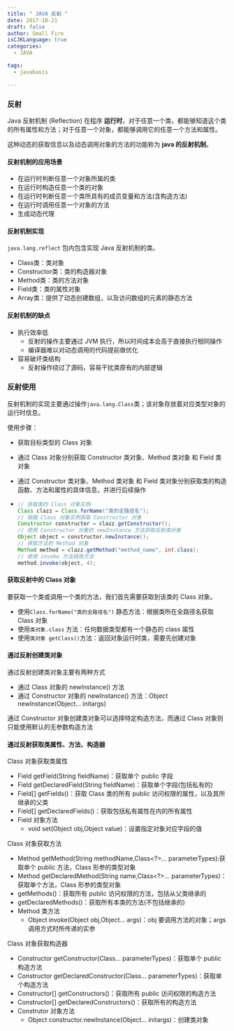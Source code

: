 ```yaml
---
title: " JAVA 反射 "
date: 2017-10-21
draft: false
author: Small Fire
isCJKLanguage: true
categories: 
  - JAVA

tags: 
  - javabasis

---
```


### 反射

Java 反射机制 (Reflection) 在程序 **运行时**，对于任意一个类，都能够知道这个类的所有属性和方法；对于任意一个对象，都能够调用它的任意一个方法和属性。

这种动态的获取信息以及动态调用对象的方法的功能称为 **java 的反射机制**。

#### 反射机制的应用场景

- 在运行时判断任意一个对象所属的类
- 在运行时构造任意一个类的对象
- 在运行时判断任意一个类所具有的成员变量和方法(含构造方法)
- 在运行时调用任意一个对象的方法
- 生成动态代理

#### 反射机制实现

`java.lang.reflect` 包内包含实现 Java 反射机制的类。

- Class类：类对象
- Constructor类：类的构造器对象
- Method类：类的方法对象
- Field类：类的属性对象
- Array类：提供了动态创建数组，以及访问数组的元素的静态方法

#### 反射机制的缺点

- 执行效率低
  - 反射的操作主要通过 JVM 执行，所以时间成本会高于直接执行相同操作
  - 编译器难以对动态调用的代码提前做优化
- 容易破坏类结构
  - 反射操作绕过了源码，容易干扰类原有的内部逻辑

### 反射使用

反射机制的实现主要通过操作`java.lang.Class`类；该对象存放着对应类型对象的运行时信息。

使用步骤：

- 获取目标类型的 Class 对象

- 通过 Class 对象分别获取 Constructor 类对象、Method 类对象 和 Field 类对象

- 通过 Constructor 类对象、Method 类对象 和 Field 类对象分别获取类的构造函数、方法和属性的具体信息，并进行后续操作

- ```java
  // 获取类的 Class 对象实例
  Class clazz = Class.forName("类的全路径名");
  // 根据 Class 对象实例获取 Constructor 对象
  Constructor constructor = clazz.getConstructor();
  // 使用 Constructor 对象的 newInstance 方法获取反射类对象
  Object object = constructor.newInstance();
  // 获取方法的 Method 对象
  Method method = clazz.getMethod("method_name", int.class);
  // 使用 invoke 方法调用方法
  method.invoke(object, 4);
  ```

#### 获取反射中的 Class 对象

要获取一个类或调用一个类的方法，我们首先需要获取到该类的 Class 对象。

- 使用`Class.forName("类的全路径名")` 静态方法：根据类所在全路径名获取 Class 对象
- 使用`类对象.class` 方法：任何数据类型都有一个静态的 class 属性
- 使用`类对象 getClass()`方法：返回对象运行时类，需要先创建对象

#### 通过反射创建类对象

通过反射创建类对象主要有两种方式

- 通过 Class 对象的 newInstance() 方法
- 通过 Constructor 对象的 newInstance() 方法：Object newInstance(Object... initargs)

通过 Constructor 对象创建类对象可以选择特定构造方法，而通过 Class 对象则只能使用默认的无参数构造方法

#### 通过反射获取类属性、方法、构造器

Class 对象获取类属性

- Field getField(String fieldName)：获取单个 public 字段 
- Field getDeclaredField(String fieldName)：获取单个字段(包括私有的)
- Field[] getFields()：获取 Class 类的所有 public 访问权限的属性，以及其所继承的父类
- Field[] getDeclaredFields()：获取包括私有属性在内的所有属性
- Field 对象方法
  - void set(Object obj,Object value)：设置指定对象对应字段的值

Class 对象获取方法

- Method getMethod(String methodName,Class<?>... parameterTypes):获取单个 public 方法，Class 形参的类型对象
- Method getDeclaredMethod(String name,Class<?>... parameterTypes)：获取单个方法，Class 形参的类型对象
- getMethods()：获取所有 public 访问权限的方法，包括从父类继承的
- getDeclaredMethods()：获取所有本类的方法(不包括继承的)
- Method 类方法
  - Object invoke(Object obj,Object... args)：obj 要调用方法的对象；args 调用方式时所传递的实参

Class 对象获取构造器

- Constructor getConstructor(Class... parameterTypes)：获取单个 public 构造方法
- Constructor getDeclaredConstructor(Class... parameterTypes)：获取单个构造方法
- Constructor[] getConstructors()：获取所有 public 访问权限的构造方法
- Constructor[] getDeclaredConstructors()：获取所有的构造方法
- Construtor 对象方法
  - Object constructor.newInstance(Object... initargs)：创建类对象


